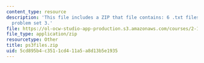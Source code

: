 ```yaml
---
content_type: resource
description: 'This file includes a ZIP that file contains: 6 .txt files to support
  problem set 3.'
file: https://ol-ocw-studio-app-production.s3.amazonaws.com/courses/2-160-identification-estimation-and-learning-spring-2006/5cd895b4c3511cd411a5a8d13b5e1935_ps3files.zip
file_type: application/zip
resourcetype: Other
title: ps3files.zip
uid: 5cd895b4-c351-1cd4-11a5-a8d13b5e1935
---
```

